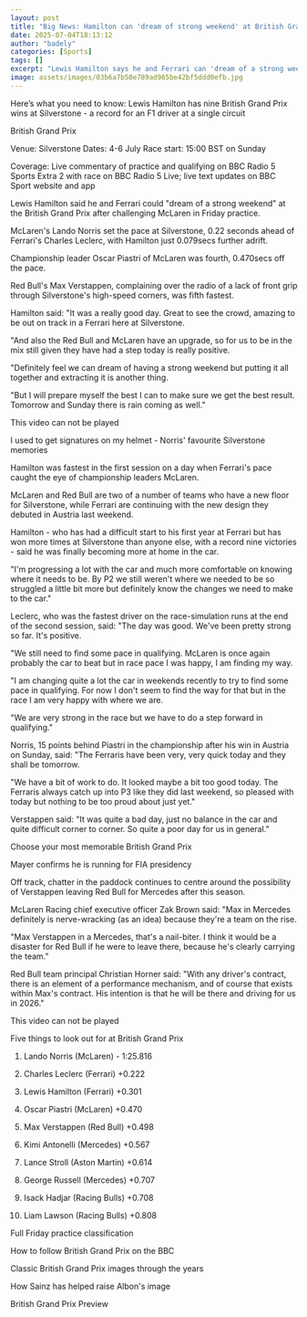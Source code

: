 ```yaml
---
layout: post
title: "Big News: Hamilton can 'dream of strong weekend' at British Grand Prix"
date: 2025-07-04T18:13:12
author: "badely"
categories: [Sports]
tags: []
excerpt: "Lewis Hamilton says he and Ferrari can 'dream of a strong weekend' at the British Grand Prix after challenging McLaren in Friday practice."
image: assets/images/03b6a7b50e789ad965be42bf5ddd0efb.jpg
---
```


Here’s what you need to know: Lewis Hamilton has nine British Grand Prix wins at Silverstone - a record for an F1 driver at a single circuit

British Grand Prix

Venue: Silverstone Dates: 4-6 July Race start: 15:00 BST on Sunday

Coverage: Live commentary of practice and qualifying on BBC Radio 5 Sports Extra 2 with race on BBC Radio 5 Live; live text updates on BBC Sport website and app

Lewis Hamilton said he and Ferrari could "dream of a strong weekend" at the British Grand Prix after challenging McLaren in Friday practice.

McLaren's Lando Norris set the pace at Silverstone, 0.22 seconds ahead of Ferrari's Charles Leclerc, with Hamilton just 0.079secs further adrift.

Championship leader Oscar Piastri of McLaren was fourth, 0.470secs off the pace.

Red Bull's Max Verstappen, complaining over the radio of a lack of front grip through Silverstone's high-speed corners, was fifth fastest.

Hamilton said: "It was a really good day. Great to see the crowd, amazing to be out on track in a Ferrari here at Silverstone.

"And also the Red Bull and McLaren have an upgrade, so for us to be in the mix still given they have had a step today is really positive.

"Definitely feel we can dream of having a strong weekend but putting it all together and extracting it is another thing.

"But I will prepare myself the best I can to make sure we get the best result. Tomorrow and Sunday there is rain coming as well."

This video can not be played

I used to get signatures on my helmet - Norris' favourite Silverstone memories

Hamilton was fastest in the first session on a day when Ferrari's pace caught the eye of championship leaders McLaren.

McLaren and Red Bull are two of a number of teams who have a new floor for Silverstone, while Ferrari are continuing with the new design they debuted in Austria last weekend.

Hamilton - who has had a difficult start to his first year at Ferrari but has won more times at Silverstone than anyone else, with a record nine victories - said he was finally becoming more at home in the car.

"I'm progressing a lot with the car and much more comfortable on knowing where it needs to be. By P2 we still weren't where we needed to be so struggled a little bit more but definitely know the changes we need to make to the car."

Leclerc, who was the fastest driver on the race-simulation runs at the end of the second session, said: "The day was good. We've been pretty strong so far. It's positive.

"We still need to find some pace in qualifying. McLaren is once again probably the car to beat but in race pace I was happy, I am finding my way.

"I am changing quite a lot the car in weekends recently to try to find some pace in qualifying. For now I don't seem to find the way for that but in the race I am very happy with where we are.

"We are very strong in the race but we have to do a step forward in qualifying."

Norris, 15 points behind Piastri in the championship after his win in Austria on Sunday, said: "The Ferraris have been very, very quick today and they shall be tomorrow.

"We have a bit of work to do. It looked maybe a bit too good today. The Ferraris always catch up into P3 like they did last weekend, so pleased with today but nothing to be too proud about just yet."

Verstappen said: "It was quite a bad day, just no balance in the car and quite difficult corner to corner. So quite a poor day for us in general."

Choose your most memorable British Grand Prix

Mayer confirms he is running for FIA presidency

Off track, chatter in the paddock continues to centre around the possibility of Verstappen leaving Red Bull for Mercedes after this season.

McLaren Racing chief executive officer Zak Brown said: "Max in Mercedes definitely is nerve-wracking (as an idea) because they're a team on the rise.

"Max Verstappen in a Mercedes, that's a nail-biter. I think it would be a disaster for Red Bull if he were to leave there, because he's clearly carrying the team."

Red Bull team principal Christian Horner said: "With any driver's contract, there is an element of a performance mechanism, and of course that exists within Max's contract. His intention is that he will be there and driving for us in 2026."

This video can not be played

Five things to look out for at British Grand Prix

1. Lando Norris (McLaren) - 1:25.816

2. Charles Leclerc (Ferrari) +0.222

3. Lewis Hamilton (Ferrari) +0.301

4. Oscar Piastri (McLaren) +0.470

5. Max Verstappen (Red Bull) +0.498

6. Kimi Antonelli (Mercedes) +0.567

7. Lance Stroll (Aston Martin) +0.614

8. George Russell (Mercedes) +0.707

9. Isack Hadjar (Racing Bulls) +0.708

10. Liam Lawson (Racing Bulls) +0.808

Full Friday practice classification

How to follow British Grand Prix on the BBC

Classic British Grand Prix images through the years

How Sainz has helped raise Albon's image

British Grand Prix Preview


